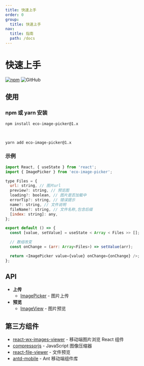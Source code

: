 ```yaml
---
title: 快速上手
order: 0
group:
  title: 快速上手
nav:
  title: 指南
  path: /docs
---
```


# 快速上手

[![npm][npm]][npm-url]
![GitHub](https://shopmushi.com/configFile/assets/mit.svg)

## 使用

### npm 或 yarn 安装

```shell
npm install eco-image-picker@1.x
```

<br />

```shell
yarn add eco-image-picker@1.x
```

### 示例

```javascript
import React, { useState } from 'react';
import { ImagePicker } from 'eco-image-picker';

type Files = {
  url: string, // 图片url
  preview?: string, // 预览图
  loading?: boolean, // 图片是否加载中
  errorTip?: string, // 错误提示
  name?: string, // 文件说明
  fileName?: string, // 文件名称,包含后缀
  [index: string]: any,
};

export default () => {
  const [value, setValue] = useState < Array < Files >> [];

  // 数组改变
  const onChange = (arr: Array<Files>) => setValue(arr);

  return <ImagePicker value={value} onChange={onChange} />;
};
```

## API

- **上传**
  - [ImagePicker] - 图片上传
- **预览**
  - [ImageView] - 图片预览

## 第三方组件

- [react-wx-images-viewer] - 移动端图片浏览 React 组件
- [compressorjs] - JavaScript 图像压缩器
- [react-file-viewer] - 文件预览
- [antd-mobile] - Ant 移动端组件库

[npm]: https://img.shields.io/npm/v/eco-image-picker.svg
[npm-url]: https://www.npmjs.com/package/eco-image-picker
[imagepicker]: /components/image-picker
[imageview]: /components/image-view
[react-wx-images-viewer]: https://www.npmjs.com/package/react-wx-images-viewer
[compressorjs]: https://www.npmjs.com/package/compressorjs
[react-file-viewer]: https://www.npmjs.com/package/react-file-viewer
[antd-mobile]: https://www.npmjs.com/package/antd-mobile
